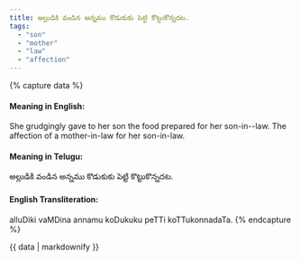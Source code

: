 ```yaml
---
title: అల్లుడికి వండిన అన్నము కొడుకుకు పెట్టి కొట్టుకొన్నదట.
tags:
  - "son"
  - "mother"
  - "law"
  - "affection"
---
```


{% capture data %}
#### Meaning in English:
She grudgingly gave to her son the food prepared for her son-in--law.
The affection of a mother-in-law for her son-in-law.

#### Meaning in Telugu:
అల్లుడికి వండిన అన్నము కొడుకుకు పెట్టి కొట్టుకొన్నదట.

#### English Transliteration:
alluDiki vaMDina annamu koDukuku peTTi koTTukonnadaTa.
{% endcapture %}

{{ data | markdownify }}

